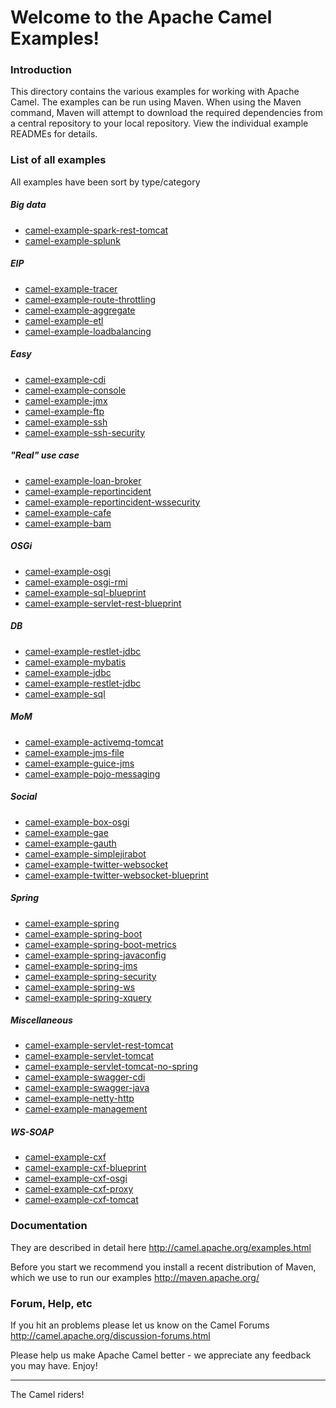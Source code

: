 # Welcome to the Apache Camel Examples!

### Introduction

This directory contains the various examples for working with Apache
Camel. The examples can be run using Maven. When using the Maven
command, Maven will attempt to download the required dependencies from a
central repository to your local repository.
View the individual example READMEs for details.

### List of all examples

All examples have been sort by type/category


##### Big data

* [camel-example-spark-rest-tomcat](camel-example-spark-rest-tomcat/README.md)
* [camel-example-splunk](camel-example-splunk/README.md)

##### EIP

* [camel-example-tracer](camel-example-tracer/README.md)
* [camel-example-route-throttling](camel-example-route-throttling/README.md)
* [camel-example-aggregate](camel-example-aggregate/README.md)
* [camel-example-etl](camel-example-etl/README.md)
* [camel-example-loadbalancing](camel-example-loadbalancing/README.md)

##### Easy 

* [camel-example-cdi](camel-example-cdi/README.md)
* [camel-example-console](camel-example-console/README.md)
* [camel-example-jmx](camel-example-jmx/README.md)
* [camel-example-ftp](camel-example-ftp/README.md)
* [camel-example-ssh](camel-example-ssh/README.md)
* [camel-example-ssh-security](camel-example-ssh-security/README.md)

##### "Real" use case

* [camel-example-loan-broker](camel-example-loan-broker/README.md)
* [camel-example-reportincident](camel-example-reportincident/README.md)
* [camel-example-reportincident-wssecurity](camel-example-reportincident-wssecurity/README.md)
* [camel-example-cafe](camel-example-cafe/README.md)
* [camel-example-bam](camel-example-bam/README.md)

##### OSGi

* [camel-example-osgi](camel-example-osgi/README.md)
* [camel-example-osgi-rmi](camel-example-osgi-rmi/README.md)
* [camel-example-sql-blueprint](camel-example-sql-blueprint/README.md)
* [camel-example-servlet-rest-blueprint](camel-example-servlet-rest-blueprint/README.md)

##### DB

* [camel-example-restlet-jdbc](camel-example-restlet-jdbc/README.md)
* [camel-example-mybatis](camel-example-mybatis/README.md)
* [camel-example-jdbc](camel-example-jdbc/README.md)
* [camel-example-restlet-jdbc](camel-example-restlet-jdbc/README.md)
* [camel-example-sql](camel-example-sql/README.md)

##### MoM  

* [camel-example-activemq-tomcat](camel-example-activemq-tomcat/README.md)
* [camel-example-jms-file](camel-example-jms-file/README.md)
* [camel-example-guice-jms](camel-example-guice-jms/README.md)
* [camel-example-pojo-messaging](camel-example-pojo-messaging/README.md)

##### Social

* [camel-example-box-osgi](camel-example-box-osgi/README.md)
* [camel-example-gae](camel-example-gae/README.md)
* [camel-example-gauth](camel-example-gauth/README.md)
* [camel-example-simplejirabot](camel-example-simplejirabot/README.md)
* [camel-example-twitter-websocket](camel-example-twitter-websocket/README.md)
* [camel-example-twitter-websocket-blueprint](camel-example-twitter-websocket-blueprint/README.md)

##### Spring 

* [camel-example-spring](camel-example-spring/README.md)
* [camel-example-spring-boot](camel-example-spring-boot/README.md)
* [camel-example-spring-boot-metrics](camel-example-spring-boot-metrics/README.md)
* [camel-example-spring-javaconfig](camel-example-spring-javaconfig/README.md)
* [camel-example-spring-jms](camel-example-spring-jms/README.md)
* [camel-example-spring-security](camel-example-spring-security/README.md)
* [camel-example-spring-ws](camel-example-spring-ws/README.md)
* [camel-example-spring-xquery](camel-example-spring-xquery/README.md)

##### Miscellaneous

* [camel-example-servlet-rest-tomcat](camel-example-servlet-rest-tomcat/README.md)
* [camel-example-servlet-tomcat](camel-example-servlet-tomcat/README.md)
* [camel-example-servlet-tomcat-no-spring](camel-example-servlet-tomcat-no-spring/README.md)
* [camel-example-swagger-cdi](camel-example-swagger-cdi/README.md)
* [camel-example-swagger-java](camel-example-swagger-java/README.md)
* [camel-example-netty-http](camel-example-netty-http/README.md)
* [camel-example-management](camel-example-management/README.md)

##### WS-SOAP 

* [camel-example-cxf](camel-example-cxf/README.md)
* [camel-example-cxf-blueprint](camel-example-cxf-blueprint/README.md)
* [camel-example-cxf-osgi](camel-example-cxf-osgi/README.md)
* [camel-example-cxf-proxy](camel-example-cxf-proxy/README.md)
* [camel-example-cxf-tomcat](camel-example-cxf-tomcat/README.md)

### Documentation

They are described in detail here <http://camel.apache.org/examples.html>

Before you start we recommend you install a recent distribution of Maven, which we use to run our examples <http://maven.apache.org/>

### Forum, Help, etc 

If you hit an problems please let us know on the Camel Forums <http://camel.apache.org/discussion-forums.html>

Please help us make Apache Camel better - we appreciate any feedback you may
have.  Enjoy!

------------------------
The Camel riders!
